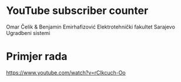 # YouTube subscriber counter
Omar Čelik & Benjamin Emirhafizović
Elektrotehnički fakultet Sarajevo\
Ugradbeni sistemi

# Primjer rada
https://www.youtube.com/watch?v=rCIkcuch-Oo
